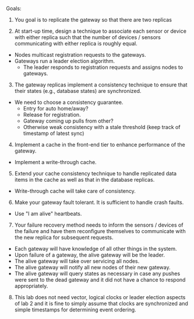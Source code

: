 Goals:

1. You goal is to replicate the gateway so that there are two replicas 

2. At start-up time, design a technique to
associate each sensor or device with either replica such that the
number of devices / sensors communicating with either replica is
roughly equal.
  * Nodes multicast registration requests to the gateways.
  * Gateways run a leader election algorithm.
    * The leader responds to registration requests and assigns nodes to gateways.

3. The gateway 
replicas implement a consistency technique to ensure that their states (e.g., 
database states) are synchronized.
  * We need to choose a consistency guarantee.
    * Entry for auto home/away?
	* Release for registration.
    * Gateway coming up pulls from other?
    * Otherwise weak consistency with a stale threshold (keep track of timestamp of latest sync)

4. Implement a cache in the front-end tier to enhance performance of the
gateway.
  * Implement a write-through cache.

5. Extend your cache consistency technique to handle
replicated data items in the cache as well as that in the database replicas. 
  * Write-through cache will take care of consistency.

6. Make your gateway fault
tolerant. It is sufficient to handle crash faults.
  * Use "I am alive" heartbeats.

7. Your failure recovery method
needs to inform the sensors / devices of the failure and have them 
reconfigure
themselves to communicate with the new replica for subsequent requests.
  * Each gateway will have knowledge of all other things in the system.
  * Upon failure of a gateway, the alive gateway will be the leader.
  * The alive gateway will take over servicing all nodes.
  * The alive gateway will notify all new nodes of their new gateway.
  * The alive gateway will query states as necessary in case any pushes were sent to the dead gateway and it did not have a chance to respond appropriately.

8. This lab does not need vector, logical clocks or leader election aspects 
of lab 2
 and it is fine to simply assume that clocks are synchronized and simple 
timestamps for determining event ordering.
